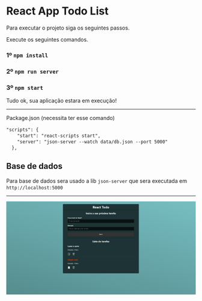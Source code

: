 # React App Todo List

Para executar o projeto siga os seguintes passos.

Execute os seguintes comandos.
### 1º `npm install`

### 2º `npm run server`

### 3º `npm start`

Tudo ok, sua aplicação estara em execução!

<hr>

Package.json (necessita ter esse comando)

```
"scripts": {
    "start": "react-scripts start",
    "server": "json-server --watch data/db.json --port 5000"
  },
```

## Base de dados

Para base de dados sera usado a lib `json-server` que sera executada em `http://localhost:5000`

<hr>

![image info](./public/img-readme.png)
